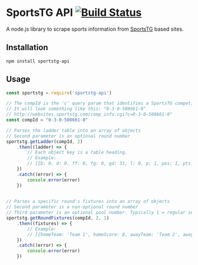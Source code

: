 # SportsTG API [![Build Status](https://travis-ci.org/AussieGuy0/sportstg-api.svg?branch=master)](https://travis-ci.org/AussieGuy0/sportstg-api)
A node.js library to scrape sports information from [SportsTG](https://sportstg.com/) based sites.

## Installation
`npm install sportstg-api` 

## Usage
```js
const sportstg = require('sportstg-api')

// The compId is the 'c' query param that identifies a SportsTG competition
// It will look something like this: "0-3-0-508661-0"
// http://websites.sportstg.com/comp_info.cgi?c=0-3-0-508661-0" 
const compId = "0-3-0-508661-0"

// Parses the ladder table into an array of objects
// Second parameter is an optional round number
sportstg.getLadder(compId, 2)
    .then((ladder) => {
        // Each object key is a table heading. 
        // Example:
        // [{b: 0, d: 0, ff: 0, fg: 0, gd: 31, l: 0, p: 1, pos: 1, pts: 3, team: "Cool Team", w: 1},...]
    })
    .catch((error) => {
        console.error(error)
    })
    

// Parses a specific round's fixtures into an array of objects
// Second parameter is a non-optional round number
// Third parameter is an optional pool number. Typically 1 = regular season, 1001 = finals.
sportstg.getRoundFixtures(compId, 2, 1)
    .then((fixtures) => {
        // Example:
        // [{homeTeam: 'Team 1', homeScore: 8, awayTeam: 'Team 2', awayScore: 3},...]
    })
    .catch((error) => {
        console.error(error)
    })
```
